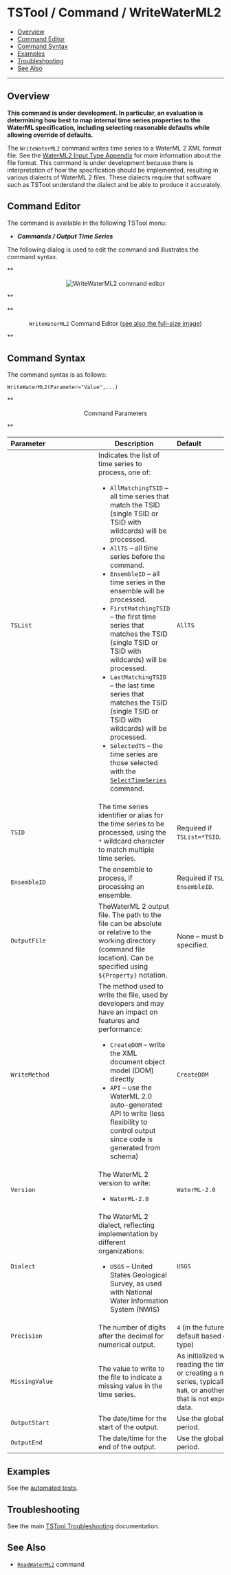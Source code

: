 # TSTool / Command / WriteWaterML2 #

*   [Overview](#overview)
*   [Command Editor](#command-editor)
*   [Command Syntax](#command-syntax)
*   [Examples](#examples)
*   [Troubleshooting](#troubleshooting)
*   [See Also](#see-also)

-------------------------

## Overview ##

**This command is under development.  In particular, an evaluation is determining how best to map
internal time series properties to the WaterML specification,
including selecting reasonable defaults while allowing override of defaults.**

The `WriteWaterML2` command writes time series to a WaterML 2 XML format file.
See the [WaterML2 Input Type Appendix](../../datastore-ref/WaterML2/WaterML2.md) for more information about the file format.
This command is under development because there is interpretation of how the
specification should be implemented, resulting in various dialects of WaterML 2 files.
These dialects require that software such as TSTool understand the dialect and be able to produce it accurately.

## Command Editor ##

The command is available in the following TSTool menu:

*   ***Commands / Output Time Series***

The following dialog is used to edit the command and illustrates the command syntax.

**<p style="text-align: center;">
![WriteWaterML2 command editor](WriteWaterML2.png)
</p>**

**<p style="text-align: center;">
`WriteWaterML2` Command Editor (<a href="../WriteWaterML2.png">see also the full-size image</a>)
</p>**

## Command Syntax ##

The command syntax is as follows:

```text
WriteWaterML2(Parameter="Value",...)
```
**<p style="text-align: center;">
Command Parameters
</p>**

|**Parameter**&nbsp;&nbsp;&nbsp;&nbsp;&nbsp;&nbsp;&nbsp;&nbsp;&nbsp;&nbsp;&nbsp;&nbsp;&nbsp;&nbsp;&nbsp;&nbsp;&nbsp;&nbsp;&nbsp;&nbsp;&nbsp;&nbsp;&nbsp;&nbsp;&nbsp;|**Description**|**Default**&nbsp;&nbsp;&nbsp;&nbsp;&nbsp;&nbsp;&nbsp;&nbsp;&nbsp;&nbsp;&nbsp;&nbsp;&nbsp;&nbsp;&nbsp;&nbsp;&nbsp;&nbsp;&nbsp;&nbsp;&nbsp;&nbsp;&nbsp;&nbsp;&nbsp;&nbsp;&nbsp;|
|--------------|-----------------|-----------------|
| `TSList` | Indicates the list of time series to process, one of:<ul><li> `AllMatchingTSID` – all time series that match the TSID (single TSID or TSID with wildcards) will be processed.</li><li> `AllTS` – all time series before the command.</li><li> `EnsembleID` – all time series in the ensemble will be processed.</li><li> `FirstMatchingTSID` – the first time series that matches the TSID (single TSID or TSID with wildcards) will be processed.</li><li> `LastMatchingTSID` – the last time series that matches the TSID (single TSID or TSID with wildcards) will be processed.</li><li> `SelectedTS` – the time series are those selected with the [`SelectTimeSeries`](../SelectTimeSeries/SelectTimeSeries.md) command. | `AllTS` |
| `TSID` | The time series identifier or alias for the time series to be processed, using the `*` wildcard character to match multiple time series. | Required if `TSList=*TSID`. |
| `EnsembleID` | The ensemble to process, if processing an ensemble. | Required if `TSList= EnsembleID`. |
| `OutputFile` | TheWaterML 2 output file.  The path to the file can be absolute or relative to the working directory (command file location).  Can be specified using `${Property}` notation. | None – must be specified. |
| `WriteMethod` | The method used to write the file, used by developers and may have an impact on features and performance:<ul><li> `CreateDOM` – write the XML document object model (DOM) directly</li><li> `API` – use the WaterML 2.0 auto-generated API to write (less flexibility to control output since code is generated from schema) | `CreateDOM` |
| `Version` | The WaterML 2 version to write:<ul><li> `WaterML-2.0` | `WaterML-2.0` |
| `Dialect` | The WaterML 2 dialect, reflecting implementation by different organizations:<ul><li>`USGS` – United States Geological Survey, as used with National Water Information System (NWIS) | `USGS` |
| `Precision` | The number of digits after the decimal for numerical output. | `4` (in the future may default based on data type) |
| `MissingValue` | The value to write to the file to indicate a missing value in the time series. | As initialized when reading the time series or creating a new time series, typically `-999`, `NaN`, or another value that is not expected in data. |
| `OutputStart` | The date/time for the start of the output. | Use the global output period. |
| `OutputEnd` | The date/time for the end of the output. | Use the global output period. |

## Examples ##

See the [automated tests](https://github.com/OpenCDSS/cdss-app-tstool-test/tree/master/test/commands/WriteWaterML2).

## Troubleshooting ##

See the main [TSTool Troubleshooting](../../troubleshooting/troubleshooting.md) documentation.

## See Also ##

*   [`ReadWaterML2`](../ReadWaterML/ReadWaterML.md) command
